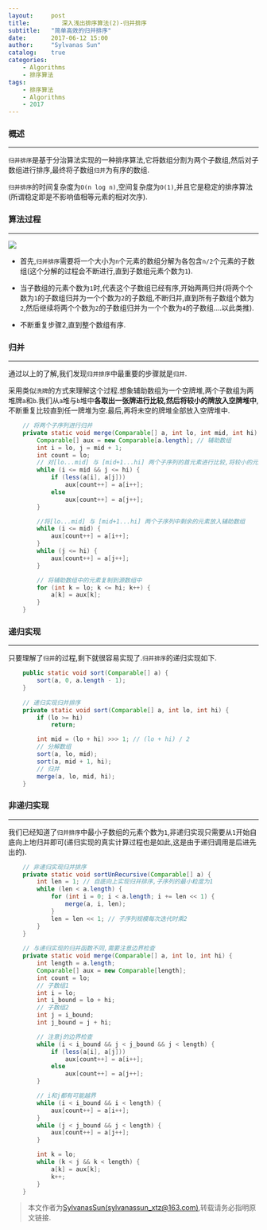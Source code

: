 ```yaml
---
layout:     post
title:         深入浅出排序算法(2)-归并排序
subtitle:   "简单高效的归并排序"
date:       2017-06-12 15:00
author:     "Sylvanas Sun"
catalog:    true
categories: 
    - Algorithms
    - 排序算法
tags:
    - 排序算法
    - Algorithms
    - 2017
---
```



### 概述


----------


`归并排序`是基于分治算法实现的一种排序算法,它将数组分割为两个子数组,然后对子数组进行排序,最终将子数组`归并`为有序的数组.

`归并排序`的时间复杂度为`O(n log n)`,空间复杂度为`O(1)`,并且它是稳定的排序算法(所谓稳定即是不影响值相等元素的相对次序).

### 算法过程


----------


![](https://upload.wikimedia.org/wikipedia/commons/c/cc/Merge-sort-example-300px.gif)

 - 首先,`归并排序`需要将一个大小为`n`个元素的数组分解为各包含`n/2`个元素的子数组(这个分解的过程会不断进行,直到子数组元素个数为`1`).


 - 当子数组的元素个数为`1`时,代表这个子数组已经有序,开始两两归并(将两个个数为`1`的子数组归并为一个个数为`2`的子数组,不断归并,直到所有子数组个数为`2`,然后继续将两个个数为`2`的子数组归并为一个个数为`4`的子数组....以此类推).


 - 不断重复步骤2,直到整个数组有序.


### 归并


----------


通过以上的了解,我们发现`归并排序`中最重要的步骤就是`归并`.

采用类似`洗牌`的方式来理解这个过程.想象辅助数组为一个空牌堆,两个子数组为两堆牌`a`和`b`.我们从`a`堆与`b`堆中**各取出一张牌进行比较,然后将较小的牌放入空牌堆中**,不断重复比较直到任一牌堆为空.最后,再将未空的牌堆全部放入空牌堆中.

```java
    // 将两个子序列进行归并
    private static void merge(Comparable[] a, int lo, int mid, int hi) {
        Comparable[] aux = new Comparable[a.length]; // 辅助数组
        int i = lo, j = mid + 1;
        int count = lo;
        // 对[lo...mid] 与 [mid+1...hi] 两个子序列的首元素进行比较,将较小的元素放入辅助数组
        while (i <= mid && j <= hi) {
            if (less(a[i], a[j]))
                aux[count++] = a[i++];
            else
                aux[count++] = a[j++];
        }

        //将[lo...mid] 与 [mid+1...hi] 两个子序列中剩余的元素放入辅助数组
        while (i <= mid) {
            aux[count++] = a[i++];
        }
        while (j <= hi) {
            aux[count++] = a[j++];
        }

        // 将辅助数组中的元素复制到源数组中
        for (int k = lo; k <= hi; k++) {
            a[k] = aux[k];
        }
    }
```


### 递归实现


----------


只要理解了`归并`的过程,剩下就很容易实现了.`归并排序`的递归实现如下.

```java
    public static void sort(Comparable[] a) {
        sort(a, 0, a.length - 1);
    }
	
    // 递归实现归并排序
    private static void sort(Comparable[] a, int lo, int hi) {
        if (lo >= hi)
            return;

        int mid = (lo + hi) >>> 1; // (lo + hi) / 2
		// 分解数组
        sort(a, lo, mid);
        sort(a, mid + 1, hi);
		// 归并
        merge(a, lo, mid, hi);
    }
```


### 非递归实现


----------


我们已经知道了`归并排序`中最小子数组的元素个数为`1`,非递归实现只需要从`1`开始自底向上地归并即可(递归实现的真实计算过程也是如此,这是由于递归调用是后进先出的).

```java
    // 非递归实现归并排序
    private static void sortUnRecursive(Comparable[] a) {
        int len = 1; // 自底向上实现归并排序,子序列的最小粒度为1
        while (len < a.length) {
            for (int i = 0; i < a.length; i += len << 1) {
                merge(a, i, len);
            }
            len = len << 1; // 子序列规模每次迭代时乘2
        }
    }
	
	// 与递归实现的归并函数不同,需要注意边界检查
    private static void merge(Comparable[] a, int lo, int hi) {
        int length = a.length;
        Comparable[] aux = new Comparable[length];
        int count = lo;
        // 子数组1
        int i = lo;
        int i_bound = lo + hi;
        // 子数组2
        int j = i_bound;
        int j_bound = j + hi;

        // 注意j的边界检查
        while (i < i_bound && j < j_bound && j < length) {
            if (less(a[i], a[j]))
                aux[count++] = a[i++];
            else
                aux[count++] = a[j++];
        }

        // i和j都有可能越界
        while (i < i_bound && i < length) {
            aux[count++] = a[i++];
        }
        while (j < j_bound && j < length) {
            aux[count++] = a[j++];
        }

        int k = lo;
        while (k < j && k < length) {
            a[k] = aux[k];
            k++;
        }
    }	
```

> 本文作者为[SylvanasSun(sylvanassun_xtz@163.com)][1],转载请务必指明原文链接.

[1]: https://github.com/SylvanasSun